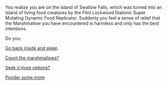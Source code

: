 You realize you are on the island of Swallow Falls, which was turned into an island of living food creatures by the Flint Lockwood Diatonic Super Mutating Dynamic Food Replicator.  Suddenly you feel a sense of relief that the Marshmallow you have encountered is harmless and only has the best intentions.

Do you:

[Go back inside and sleep](../sleep/marshmallow.md)

[Count the marshmallows?](../count-the-marshmellows/count-the-marshmellows.md)

[Seek s'more options?](../see-smore-options/see-smore-options.md)

[Ponder some more](../ponder-some-more/ponder-some-more.md)